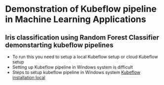 # Demonstration of Kubeflow pipeline in Machine Learning Applications

## Iris classification using Random Forest Classifier demonstarting kubeflow pipelines

- To run this you need to setup a local Kubeflow setup or cloud Kubeflow setup
- Setting up Kubeflow pipeline in Windows system is difficult
- Steps to setup kubeflow pipeline in Windows system [Kubeflow installation local](https://medium.com/@sharathhebbar24/kubeflow-1e640bc78431)